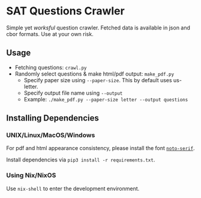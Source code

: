 # SAT Questions Crawler

Simple yet _worksful_ question crawler.
Fetched data is available in json and cbor formats.
Use at your own risk.

## Usage

- Fetching questions: `crawl.py`
- Randomly select questions & make html/pdf output: `make_pdf.py`
  - Specify paper size using `--paper-size`. This by default uses us-letter.
  - Specify output file name using `--output`
  - Example: `./make_pdf.py --paper-size letter --output questions`

## Installing Dependencies

### UNIX/Linux/MacOS/Windows

For pdf and html appearance consistency, please install the font [`noto-serif`](https://fonts.google.com/noto/specimen/Noto+Serif).

Install dependencies via `pip3 install -r requirements.txt`.

### Using Nix/NixOS

Use `nix-shell` to enter the development environment.
